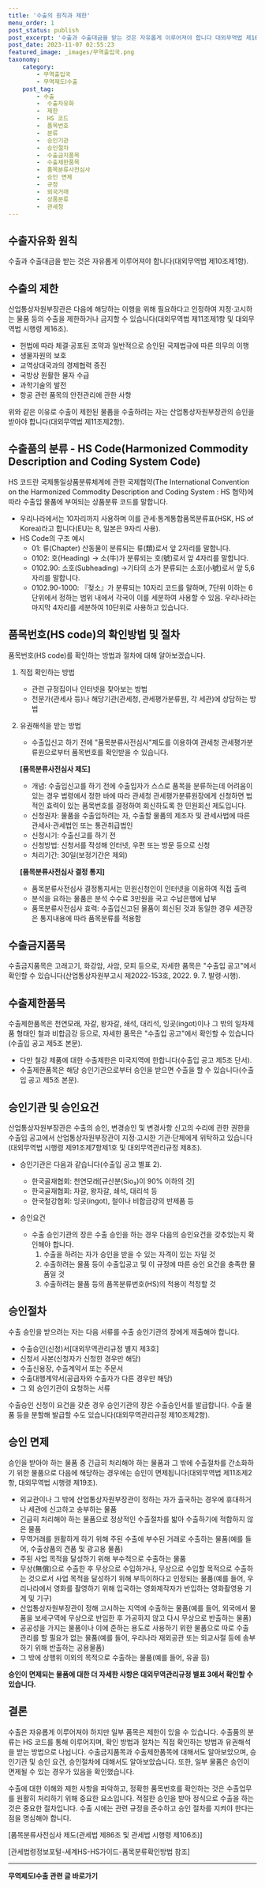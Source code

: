 ```yaml
---
title: '수출의 원칙과 제한'
menu_order: 1
post_status: publish
post_excerpt: '수출과 수출대금을 받는 것은 자유롭게 이루어져야 합니다 대외무역법 제10조제1항 .'
post_date: 2023-11-07 02:55:23
featured_image: _images/무역출입국.png
taxonomy:
    category:
        - 무역출입국
        - 무역제도Ⅰ수출
    post_tag:
        - 수출
        -  수출자유화
        -  제한
        -  HS 코드
        -  품목번호
        -  분류
        -  승인기관
        -  승인절차
        -  수출금지품목
        -  수출제한품목
        -  품목분류사전심사
        -  승인 면제
        -  규정
        -  외국거래
        -  상품분류
        -  관세청
---
```



## 수출자유화 원칙
수출과 수출대금을 받는 것은 자유롭게 이루어져야 합니다(대외무역법 제10조제1항).

## 수출의 제한
산업통상자원부장관은 다음에 해당하는 이행을 위해 필요하다고 인정하여 지정·고시하는 물품 등의 수출을 제한하거나 금지할 수 있습니다(대외무역법 제11조제1항 및 대외무역법 시행령 제16조).

- 헌법에 따라 체결·공포된 조약과 일반적으로 승인된 국제법규에 따른 의무의 이행
- 생물자원의 보호
- 교역상대국과의 경제협력 증진
- 국방상 원활한 물자 수급
- 과학기술의 발전
- 항공 관련 품목의 안전관리에 관한 사항

위와 같은 이유로 수출이 제한된 물품을 수출하려는 자는 산업통상자원부장관의 승인을 받아야 합니다(대외무역법 제11조제2항).

## 수출품의 분류 - HS Code(Harmonized Commodity Description and Coding System Code)
HS 코드란 국제통일상품분류체계에 관한 국제협약(The International Convention on the Harmonized Commodity Description and Coding System : HS 협약)에 따라 수출입 물품에 부여되는 상품분류 코드를 말합니다.

- 우리나라에서는 10자리까지 사용하며 이를 관세·통계통합품목분류표(HSK, HS of Korea)라고 합니다(EU는 8, 일본은 9자리 사용).
- HS Code의 구조 예시
  - 01: 류(Chapter) 산동물이 분류되는 류(類)로서 앞 2자리를 말합니다.
  - 0102: 호(Heading) → 소(牛)가 분류되는 호(號)로서 앞 4자리를 말합니다.
  - 0102.90: 소호(Subheading) →기타의 소가 분류되는 소호(小號)로서 앞 5,6자리를 말합니다.
  - 0102.90-1000: 『젖소』가 분류되는 10자리 코드를 말하며, 7단위 이하는 6단위에서 정하는 범위 내에서 각국이 이를 세분하여 사용할 수 있음. 우리나라는 마지막 4자리를 세분하여 10단위로 사용하고 있습니다.

## 품목번호(HS code)의 확인방법 및 절차
품목번호(HS code)를 확인하는 방법과 절차에 대해 알아보겠습니다.

1. 직접 확인하는 방법
   - 관련 규정집이나 인터넷을 찾아보는 방법
   - 전문가(관세사 등)나 해당기관(관세청, 관세평가분류원, 각 세관)에 상담하는 방법

2. 유권해석을 받는 방법
   - 수출입신고 하기 전에 "품목분류사전심사"제도를 이용하여 관세청 관세평가분류원으로부터 품목번호를 확인받을 수 있습니다.

   **[품목분류사전심사 제도]**
   - 개념: 수출입신고를 하기 전에 수출입자가 스스로 품목을 분류하는데 어려움이 있는 경우 법령에서 정한 바에 따라 관세청 관세평가분류원장에게 신청하면 법적인 효력이 있는 품목번호를 결정하여 회신하도록 한 민원회신 제도입니다.
   - 신청권자: 물품을 수출입하려는 자, 수출할 물품의 제조자 및 관세사법에 따른 관세사·관세법인 또는 통관취급법인
   - 신청시기: 수출신고를 하기 전
   - 신청방법: 신청서를 작성해 인터넷, 우편 또는 방문 등으로 신청
   - 처리기간: 30일(보정기간은 제외)

   **[품목분류사전심사 결정 통지]**
   - 품목분류사전심사 결정통지서는 민원신청인이 인터넷을 이용하여 직접 출력
   - 분석을 요하는 물품은 분석 수수료 3만원을 국고 수납은행에 납부
   - 품목분류사전심사 효력: 수출입신고된 물품이 회신된 것과 동일한 경우 세관장은 통지내용에 따라 품목분류를 적용함

## 수출금지품목
수출금지품목은 고래고기, 화강암, 사암, 모피 등으로, 자세한 품목은 "수출입 공고"에서 확인할 수 있습니다(산업통상자원부고시 제2022-153호, 2022. 9. 7. 발령·시행).

## 수출제한품목
수출제한품목은 천연모래, 자갈, 왕자갈, 쇄석, 대리석, 잉곳(ingot)이나 그 밖의 일차제품 형태인 철과 비합금강 등으로, 자세한 품목은 "수출입 공고"에서 확인할 수 있습니다(수출입 공고 제5조 본문).

- 다만 철강 제품에 대한 수출제한은 미국지역에 한합니다(수출입 공고 제5조 단서).
- 수출제한품목은 해당 승인기관으로부터 승인을 받으면 수출을 할 수 있습니다(수출입 공고 제5조 본문).

## 승인기관 및 승인요건
산업통상자원부장관은 수출의 승인, 변경승인 및 변경사항 신고의 수리에 관한 권한을 수출입 공고에서 산업통상자원부장관이 지정·고시한 기관·단체에게 위탁하고 있습니다(대외무역법 시행령 제91조제7항제1호 및 대외무역관리규정 제8조).

- 승인기관은 다음과 같습니다(수출입 공고 별표 2).
  - 한국골재협회: 천연모래[규산분(Sio₂)이 90% 이하의 것]
  - 한국골재협회: 자갈, 왕자갈, 쇄석, 대리석 등
  - 한국철강협회: 잉곳(ingot), 철이나 비합금강의 반제품 등

- 승인요건
  - 수출 승인기관의 장은 수출 승인을 하는 경우 다음의 승인요건을 갖추었는지 확인해야 합니다.
    1. 수출을 하려는 자가 승인을 받을 수 있는 자격이 있는 자일 것
    2. 수출하려는 물품 등이 수출입공고 및 이 규정에 따른 승인 요건을 충족한 물품일 것
    3. 수출하려는 물품 등의 품목분류번호(HS)의 적용이 적정할 것

## 승인절차
수출 승인을 받으려는 자는 다음 서류를 수출 승인기관의 장에게 제출해야 합니다.

- 수출승인(신청)서[대외무역관리규정 별지 제3호]
- 신청서 사본(신청자가 신청한 경우만 해당)
- 수출신용장, 수출계약서 또는 주문서
- 수출대행계약서(공급자와 수출자가 다른 경우만 해당)
- 그 외 승인기관이 요청하는 서류

수출승인 신청이 요건을 갖춘 경우 승인기관의 장은 수출승인서를 발급합니다. 수출 물품 등을 분할해 발급할 수도 있습니다(대외무역관리규정 제10조제2항).

## 승인 면제
승인을 받아야 하는 물품 중 긴급히 처리해야 하는 물품과 그 밖에 수출절차를 간소화하기 위한 물품으로 다음에 해당하는 경우에는 승인이 면제됩니다(대외무역법 제11조제2항, 대외무역법 시행령 제19조).

- 외교관이나 그 밖에 산업통상자원부장관이 정하는 자가 출국하는 경우에 휴대하거나 세관에 신고하고 송부하는 물품
- 긴급히 처리해야 하는 물품으로 정상적인 수출절차를 밟아 수출하기에 적합하지 않은 물품
- 무역거래를 원활하게 하기 위해 주된 수출에 부수된 거래로 수출하는 물품(예를 들어, 수출상품의 견품 및 광고용 물품)
- 주된 사업 목적을 달성하기 위해 부수적으로 수출하는 물품
- 무상(無償)으로 수출한 후 무상으로 수입하거나, 무상으로 수입할 목적으로 수출하는 것으로서 사업 목적을 달성하기 위해 부득이하다고 인정되는 물품(예를 들어, 우리나라에서 영화를 촬영하기 위해 입국하는 영화제작자가 반입하는 영화촬영용 기계 및 기구)
- 산업통상자원부장관이 정해 고시하는 지역에 수출하는 물품(예를 들어, 외국에서 물품을 보세구역에 무상으로 반입한 후 가공하지 않고 다시 무상으로 반출하는 물품)
- 공공성을 가지는 물품이나 이에 준하는 용도로 사용하기 위한 물품으로 따로 수출 관리를 할 필요가 없는 물품(예를 들어, 우리나라 재외공관 또는 외교사절 등에 송부하기 위해 반출하는 공용물품)
- 그 밖에 상행위 이외의 목적으로 수출하는 물품(예를 들어, 유골 등)

**승인이 면제되는 물품에 대한 더 자세한 사항은 대외무역관리규정 별표 3에서 확인할 수 있습니다.**

## 결론
수출은 자유롭게 이루어져야 하지만 일부 품목은 제한이 있을 수 있습니다. 수출품의 분류는 HS 코드를 통해 이루어지며, 확인 방법과 절차는 직접 확인하는 방법과 유권해석을 받는 방법으로 나뉩니다. 수출금지품목과 수출제한품목에 대해서도 알아보았으며, 승인기관 및 승인 요건, 승인절차에 대해서도 알아보았습니다. 또한, 일부 물품은 승인이 면제될 수 있는 경우가 있음을 확인했습니다.

수출에 대한 이해와 제한 사항을 파악하고, 정확한 품목번호를 확인하는 것은 수출업무를 원활히 처리하기 위해 중요한 요소입니다. 적절한 승인을 받아 정식으로 수출을 하는 것은 중요한 절차입니다. 수출 시에는 관련 규정을 준수하고 승인 절차를 지켜야 한다는 점을 명심해야 합니다.

[품목분류사전심사 제도(관세법 제86조 및 관세법 시행령 제106조)]

[관세법령정보포털-세계HS-HS가이드-품목분류확인방법 참조]
<!-- wp:separator -->
<hr class="wp-block-separator has-alpha-channel-opacity"/>
<!-- /wp:separator -->

<!-- wp:group {"backgroundColor":"base","layout":{"type":"constrained"}} -->
<div class="wp-block-group has-base-background-color has-background"><!-- wp:paragraph {"align":"center","fontSize":"medium"} -->
<p class="has-text-align-center has-large-font-size"><strong>무역제도Ⅰ수출 관련 글 바로가기</strong></p>
<!-- /wp:paragraph -->


<!-- wp:latest-posts
{"categories":[{"id":14332,"count":19,"description":"","link":"https://uknowlaw.com/category/%eb%ac%b4%ec%97%ad%ec%a0%9c%eb%8f%84%e2%85%b0%ec%88%98%ec%b6%9c/","name":"무역제도Ⅰ수출","slug":"무역제도Ⅰ수출","taxonomy":"category","parent":0,"meta":[],"_links":{"self":[{"href":"https://uknowlaw.com/wp-json/wp/v2/categories/14332"}],"collection":[{"href":"https://uknowlaw.com/wp-json/wp/v2/categories"}],"about":[{"href":"https://uknowlaw.com/wp-json/wp/v2/taxonomies/category"}],"wp:post_type":[{"href":"https://uknowlaw.com/wp-json/wp/v2/posts?categories=14332"}],"curies":[{"name":"wp","href":"https://api.w.org/{rel}","templated":true}]}}],"postsToShow":100,"excerptLength":28,"postLayout":"grid","columns":2,"featuredImageAlign":"left","featuredImageSizeSlug":"large","fontSize":"small"} /--></div>
<!-- /wp:group -->